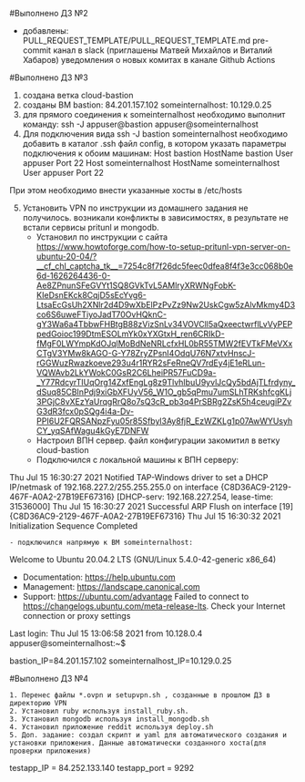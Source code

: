 #Выполнено ДЗ №2

- добавлены:
PULL_REQUEST_TEMPLATE/PULL_REQUEST_TEMPLATE.md
pre-commit
канал в slack (приглашены Матвей Михайлов и Виталий Хабаров)
уведомления о новых комитах в канале
Github Actions

#Выполнено ДЗ №3

1. создана ветка cloud-bastion
2. созданы ВМ 
	bastion: 84.201.157.102
	someinternalhost: 10.129.0.25 
3. для прямого соединения к someinternalhost необходимо выполнит команду: ssh -J appuser@bastion appuser@someinternalhost
4. Для подключения вида ssh -J bastion someinternalhost необходимо добавить в каталог .ssh  файл config, в котором указать параметры подключения к обоим машинам:
	Host bastion
	    HostName bastion
	    User appuser
            Port 22
	Host someinternalhost
	    HostName someinternalhost
	    User appuser
	    Port 22

При этом необходимо внести указанные хосты в /etc/hosts

5. Установить VPN  по инструкции из домашнего задания не получилось. возникали конфликты в зависимостях, в результате не встали сервисы pritunl и mongodb. 
	- Установил по инструкции с сайта https://www.howtoforge.com/how-to-setup-pritunl-vpn-server-on-ubuntu-20-04/?__cf_chl_captcha_tk__=7254c8f7f26dc5feec0dfea8f4f3e3cc068b0e6d-1626264436-0-Ae8ZPnunSFeGVYt1SQ8GVkTvL5AMlryXRWNgFobK-KIeDsnEKck8CqjD5sEcYvg6-LtsaEcGsUh2XNlr2d4D9wXbElPzPvZz9Nw2UskCgw5zAlvMkmy4D3co6S6uweFTiyoJadT70OvHQknC-gY3Wa6a4TbbwFHBtgB88zVizSnLv34VOVCll5aQxeectwrflLvVyPEPpedGoioc199DtmESOLmYk0xYXGtxH_ren6CRIkD-fMgF0LWYmpKdOJqlMoBdNeNRLcfxHL0bR55TMW2fEVTkFMeVXxCTgV3YMw8kAGO-G-Y78ZryZPsnI4OdqU76N7xtvHnscJ-rGGWuzRwazkoeve293u4r1RYR2sFeRneQV7rdEy4jE1eRLun-VQWAvb2LkYWokC0GsR2C6LheiPR57FuCD9a-_Y77RdcyrTIUqOrg14ZxfEngLg8z9TlvhIbuU9yvlJcQy5bdAjTLfrdyny_dSuq85CBInPdj9xiGbXFUyV56_W1O_gb5qPmu7umSLhTRKshfcgKLj3PGjC8vXEzYaUrqgRrQ8o7sQ3cR_pb3q4PrSBRg2ZsK5h4ceugiPZvG3dR3fcx0pSQg4i4a-Dv-PPI6U2FQRSANpzFyu05r85Sfbyl3Ay8fjR_EzWZKLg1p07AwWYUsyhCY_yqSAfWagu4kGyE7DNFW
	- Настроил ВПН сервер. файл конфигурации закомитил в ветку cloud-bastion
	- Подключился с локальной машины к ВПН серверу: 

Thu Jul 15 16:30:27 2021 Notified TAP-Windows driver to set a DHCP IP/netmask of 192.168.227.2/255.255.255.0 on interface {C8D36AC9-2129-467F-A0A2-27B19EF67316} [DHCP-serv: 192.168.227.254, lease-time: 31536000]
Thu Jul 15 16:30:27 2021 Successful ARP Flush on interface [19] {C8D36AC9-2129-467F-A0A2-27B19EF67316}
Thu Jul 15 16:30:32 2021 Initialization Sequence Completed

	- подключился напрямую к ВМ someinternalhost:

Welcome to Ubuntu 20.04.2 LTS (GNU/Linux 5.4.0-42-generic x86_64)

 * Documentation:  https://help.ubuntu.com
 * Management:     https://landscape.canonical.com
 * Support:        https://ubuntu.com/advantage
Failed to connect to https://changelogs.ubuntu.com/meta-release-lts. Check your Internet connection or proxy settings

Last login: Thu Jul 15 13:06:58 2021 from 10.128.0.4
appuser@someinternalhost:~$

bastion_IP=84.201.157.102
someinternalhost_IP=10.129.0.25

#Выполнено ДЗ №4


	1. Перенес файлы *.ovpn и setupvpn.sh , созданные в прошлом ДЗ в директорию VPN
	2. Установил ruby используя install_ruby.sh.
	3. Установил mongodb используя install_mongodb.sh
	4. Установил приложение reddit используя deploy.sh
	5. Доп. задание: создал скрипт и yaml для автоматического создания и установки приложения. Данные автоматически созданного хоста(для проверки приложения)
testapp_IP = 84.252.133.140 testapp_port = 9292

